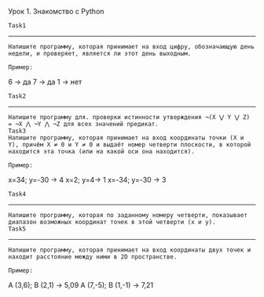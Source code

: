 Урок 1. Знакомство с Python

    Task1
-----------------------------------
    Напишите программу, которая принимает на вход цифру, обозначающую день недели, и проверяет, является ли этот день выходным.

    Пример:

6 -> да
7 -> да
1 -> нет
    
    Task2
-----------------------------------    
    Напишите программу для. проверки истинности утверждения ¬(X ⋁ Y ⋁ Z) = ¬X ⋀ ¬Y ⋀ ¬Z для всех значений предикат.
    Task3
    Напишите программу, которая принимает на вход координаты точки (X и Y), причём X ≠ 0 и Y ≠ 0 и выдаёт номер четверти плоскости, в которой находится эта точка (или на какой оси она находится).

    Пример:

x=34; y=-30 -> 4
x=2; y=4-> 1
x=-34; y=-30 -> 3
    
    Task4
------------------------------------
    Напишите программу, которая по заданному номеру четверти, показывает диапазон возможных координат точек в этой четверти (x и y).
    Task5
--------------------------------------
    Напишите программу, которая принимает на вход координаты двух точек и находит расстояние между ними в 2D пространстве.

    Пример:

A (3,6); B (2,1) -> 5,09
A (7,-5); B (1,-1) -> 7,21
